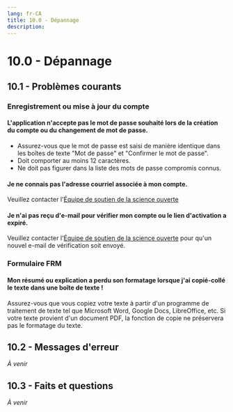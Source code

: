 ```yaml
---
lang: fr-CA
title: 10.0 - Dépannage
description:
---
```


# 10.0 - Dépannage

## 10.1 - Problèmes courants

### Enregistrement ou mise à jour du compte

#### L'application n'accepte pas le mot de passe souhaité lors de la création du compte ou du changement de mot de passe.

- Assurez-vous que le mot de passe est saisi de manière identique dans les boîtes de texte "Mot de passe" et "Confirmer le mot de passe".
- Doit comporter au moins 12 caractères.
- Ne doit pas figurer dans la liste des mots de passe compromis connus.

#### Je ne connais pas l'adresse courriel associée à mon compte.

Veuillez contacter l'[Équipe de soutien de la science ouverte](mailto:DFO.OpenScience-ScienceOuverte.MPO@dfo-mpo.gc.ca)

#### Je n'ai pas reçu d'e-mail pour vérifier mon compte ou le lien d'activation a expiré.

Veuillez contacter l'[Équipe de soutien de la science ouverte](mailto:DFO.OpenScience-ScienceOuverte.MPO@dfo-mpo.gc.ca) pour qu'un nouvel e-mail de vérification soit envoyé.

### Formulaire FRM

#### Mon résumé ou explication a perdu son formatage lorsque j'ai copié-collé le texte dans une boîte de texte !

Assurez-vous que vous copiez votre texte à partir d'un programme de traitement de texte tel que Microsoft Word, Google Docs, LibreOffice, etc. Si votre texte provient d'un document PDF, la fonction de copie ne préservera pas le formatage du texte.

## 10.2 - Messages d'erreur

*À venir*

## 10.3 - Faits et questions

*À venir*
